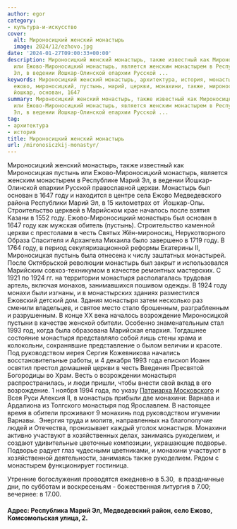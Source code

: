 ```yaml
---
author: egor
category:
- культура-и-искусство
cover:
  alt: Мироносицкий женский монастырь
  image: 2024/12/ezhovo.jpg
date: '2024-01-27T09:00:33+00:00'
description: Мироносицкий женский монастырь, также известный как Мироносицкая пустынь
  или Ежово-Мироносицкий монастырь, является женским монастырем в Республике Марий
  Эл, в ведении Йошкар-Олинской епархии Русской ...
keywords: Мироносицкий женский монастырь, архитектура, история, монастырь, году, монастыря,
  ежово, мироносицкий, пустынь, марий, церкви, монахини, также, мироносицкая, монастырем,
  йошкар, основан, 1647
summary: Мироносицкий женский монастырь, также известный как Мироносицкая пустынь
  или Ежово-Мироносицкий монастырь, является женским монастырем в Республике Марий
  Эл, в ведении Йошкар-Олинской епархии Русской ...
tag:
- архитектура
- история
title: Мироносицкий женский монастырь
url: /mironosiczkij-monastyr/
---
```


Мироносицкий женский монастырь, также известный как Мироносицкая пустынь или Ежово-Мироносицкий монастырь, является женским монастырем в Республике Марий Эл, в ведении Йошкар-Олинской епархии Русской православной церкви. Монастырь был основан в 1647 году и находится в центре села Ежово Медведевского района Республики Марий Эл, в 15 километрах от  Йошкар-Олы.
Строительство церквей в Марийском крае началось после взятия Казани в 1552 году. Ежово-Мироносицкий монастырь был основан в 1647 году как мужская обитель (пустынь). Строительство каменной церкви с престолами в честь Святых Жён-мироносиц, Нерукотворного Образа Спасителя и Архангела Михаила было завершено в 1719 году. В 1764 году, в период секуляризационной реформы Екатерины II, Мироносицкая пустынь была отнесена к числу заштатных монастырей.
После Октябрьской революции монастырь был закрыт и использовался Марийским совхоз-техникумом в качестве ремонтных мастерских. С 1921 по 1924 гг. на территории монастыря располагалась трудовая артель, включая монахов, занимавшихся пошивом одежды. В 1924 году монахи были изгнаны, и в монастырских зданиях разместился Ежовский детский дом. Здания монастыря затем несколько раз сменили владельцев, и святое место стало брошенным, разграбленным и разрушенным.
В конце XX века началось возрождение Мироносицкой пустыни в качестве женской обители. Особенно знаменательным стал 1993 год, когда была образована Марийская епархия. Тогдашнее состояние монастыря представляло собой лишь стены храма и колокольни, сохранявшие представление о былом величии и красоте. Под руководством иерея Сергия Кожевникова начались восстановительные работы, и 4 декабря 1993 года епископ Иоанн освятил престол домашней церкви в честь Введения Пресвятой Богородицы во Храм. Весть о возрождении монастыря распространилась, и люди пришли, чтобы внести свой вклад в его возрождение.
1 ноября 1994 года, по указу [Патриарха Московского](/pamyatnik-patriarhu/) и Всея Руси Алексия II, в монастырь прибыли две монахини: Варнава и Ардалиона из Толгского монастыря под Ярославлем. В настоящее время в обители проживают 9 монахинь под руководством игумении Варнавы.  Энергия труда и молитв, направленных на благополучие людей и Отечества, пронизывает каждый уголок монастыря. Монахини активно участвуют в хозяйственных делах, занимаясь рукоделием, и создают удивительные цветочные композиции, украшающие подворье. Подворье радует глаз чудесными цветниками, и монахини участвуют в хозяйственной деятельности, занимаясь также рукоделием. Рядом с монастырем функционирует гостиница.

Утренние богослужения проводятся ежедневно в 5.30,  в праздничные дни, по субботам и воскресеньям - божественная литургия в 7.00; вечернее: в 17.00.

#### Адрес: Республика Марий Эл, Медведевский район, село Ежово, Комсомольская улица, 2.